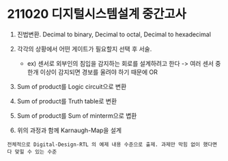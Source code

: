 # 211020 디지털시스템설계 중간고사 

1. 진법변환. Decimal to binary, Decimal to octal, Decimal to hexadecimal

2. 각각의 상황에서 어떤 게이트가 필요할지 선택 후 서술.

    - ex) 센서로 외부인의 침입을 감지하는 회로를 설계하려고 한다 -> 여러 센서 중 한개 이상이 감지되면 경보를 울려야 하기 때문에 OR

3. Sum of product를 Logic circuit으로 변환

4. Sum of product를 Truth table로 변환

5. Sum of product를 Sum of minterm으로 볍환

6. 위의 과정과 함께 Karnaugh-Map을 설계

```
전체적으로 Digital-Design-RTL 의 예제 내용 수준으로 출제. 과제만 막힘 없이 했다면 다 맞힐 수 있는 수준
```